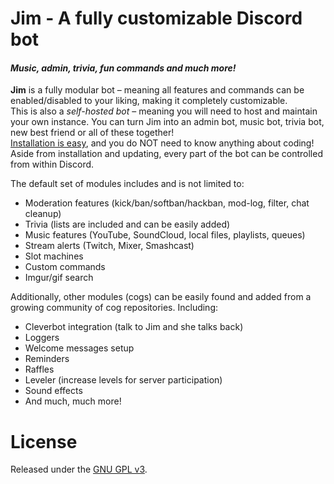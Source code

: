 # Jim - A fully customizable Discord bot
#### *Music, admin, trivia, fun commands and much more!*

**Jim** is a fully modular bot – meaning all features and commands can be enabled/disabled to your liking, making it completely customizable.  
This is also a *self-hosted bot* – meaning you will need to host and maintain your own instance. You can turn Jim into an admin bot, music bot, trivia bot, new best friend or all of these together!  
[Installation is easy](https://twentysix26.github.io/Red-Docs/), and you do NOT need to know anything about coding! Aside from installation and updating, every part of the bot can be controlled from within Discord.

The default set of modules includes and is not limited to:
* Moderation features (kick/ban/softban/hackban, mod-log, filter, chat cleanup)
* Trivia (lists are included and can be easily added)
* Music features (YouTube, SoundCloud, local files, playlists, queues)
* Stream alerts (Twitch, Mixer, Smashcast)
* Slot machines
* Custom commands
* Imgur/gif search

Additionally, other modules (cogs) can be easily found and added from a growing community of cog repositories. Including:
* Cleverbot integration (talk to Jim and she talks back)
* Loggers
* Welcome messages setup
* Reminders
* Raffles
* Leveler (increase levels for server participation)
* Sound effects
* And much, much more!

# License

Released under the [GNU GPL v3](LICENSE).

